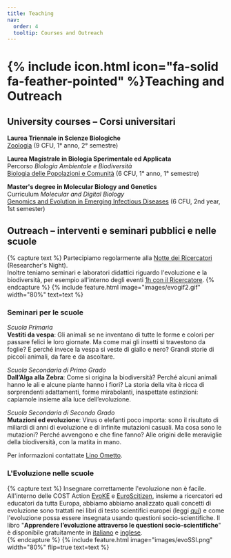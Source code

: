 ```yaml
---
title: Teaching
nav:
  order: 4
  tooltip: Courses and Outreach
---
```


# {% include icon.html icon="fa-solid fa-feather-pointed" %}Teaching and Outreach

## University courses – Corsi universitari
  
**Laurea Triennale in Scienze Biologiche**  
[Zoologia](https://unipv.unifind.cineca.it/individual?uri=http%3A%2F%2Firises.unipv.it%2Fresource%2Faf%2F508065#Syllabus) (9 CFU, 1° anno, 2° semestre)

**Laurea Magistrale in Biologia Sperimentale ed Applicata**  
Percorso _Biologia Ambientale e Biodiversità_  
[Biologia delle Popolazioni e Comunità](https://unipv.unifind.cineca.it/individual?uri=http%3A%2F%2Firises.unipv.it%2Fresource%2Faf%2F506232#Syllabus) (6 CFU, 1° anno, 1° semestre)

**Master's degree in Molecular Biology and Genetics**  
Curriculum _Molecular and Digital Biology_  
[Genomics and Evolution in Emerging Infectious Diseases](https://unipv.unifind.cineca.it/individual?uri=http%3A%2F%2Firises.unipv.it%2Fresource%2Faf%2F450530#Syllabus) (6 CFU, 2nd year, 1st semester)


## Outreach – interventi e seminari pubblici e nelle scuole
{% capture text %}
Partecipiamo regolarmente alla [Notte dei Ricercatori](https://www.sharper-night.it/sharper-pavia/) (Researcher's Night).  
Inoltre teniamo seminari e laboratori didattici riguardo l'evoluzione e la biodiversità, per esempio all'interno degli eventi [1h con il Ricercatore](https://www.sharper-night.it/researchers-at-schools/pavia-scuole/).
{% endcapture %}
{%
  include feature.html
  image="images/evogif2.gif"
  width="80%"
  text=text
%}

### Seminari per le scuole  

*Scuola Primaria*  
**Vestiti da vespa**: Gli animali se ne inventano di tutte le forme e colori per passare felici le loro giornate. Ma come mai gli insetti si travestono da foglie? E perché invece la vespa si veste di giallo e nero? Grandi storie di piccoli animali, da fare e da ascoltare.

*Scuola Secondaria di Primo Grado*  
**Dall’Alga alla Zebra**: Come si origina la biodiversità? Perché alcuni animali hanno le ali e alcune piante hanno i fiori? La storia della vita è ricca di sorprendenti adattamenti, forme mirabolanti, inaspettate estinzioni: capiamole insieme alla luce dell’evoluzione.

*Scuola Secondaria di Secondo Grado*  
**Mutazioni ed evoluzione**: Virus o elefanti poco importa: sono il risultato di miliardi di anni di evoluzione e di infinite mutazioni casuali. Ma cosa sono le mutazioni? Perché avvengono e che fine fanno? Alle origini delle meraviglie della biodiversità, con la matita in mano.

Per informazioni contattate [Lino Ometto](https://evolinus.github.io/zooe/members/lino-ometto.html).

### L'Evoluzione nelle scuole  
{% capture text %}
Insegnare correttamente l'evoluzione non è facile. All'interno delle COST Action [EvoKE](https://evokeproject.org) e [EuroScitizen](https://www.euroscitizen.eu), insieme a ricercatori ed educatori da tutta Europa, abbiamo abbiamo analizzato quali concetti di evoluzione sono trattati nei libri di testo scientifici europei (leggi [qui](https://doi.org/10.1186/s12052-024-00203-2)) e come l'evoluzione possa essere insegnata usando questioni socio-scientifiche. Il libro "**Apprendere l’evoluzione attraverso le questioni socio-scientifiche**" è disponibile gratuitamente in [italiano](https://ria.ua.pt/bitstream/10773/43992/1/SSI%20IT.pdf) e [inglese](https://ria.ua.pt/bitstream/10773/35673/3/Learning_evolution_through_SSI.pdf).  
{% endcapture %}
{%
  include feature.html
  image="images/evoSSI.png"
  width="80%"
  flip=true
  text=text
%}

